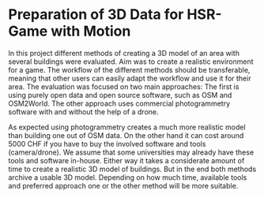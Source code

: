 # Preparation of 3D Data for HSR-Game with Motion
In this project different methods of creating a 3D model of an area with several buildings were evaluated. Aim was to create a realistic environment for a game. The workflow of the different methods should be transferable, meaning that other users can easily adapt the workflow and use it for their area. The evaluation was focused on two main approaches: The first is using purely open data and open source software, such as OSM and OSM2World. The other approach uses commercial photogrammetry software with and without the help of a drone.

As expected using photogrammetry creates a much more realistic model than building one out of OSM data. On the other hand it can cost around 5000 CHF if you have to buy the involved software and tools (camera/drone). We assume that some universities may already have these tools and software in-house. Either way it takes a considerate amount of time to create a realistic 3D model of buildings. But in the end both methods archive a usable 3D model. Depending on how much time, available tools and preferred approach one or the other method will be more suitable.

